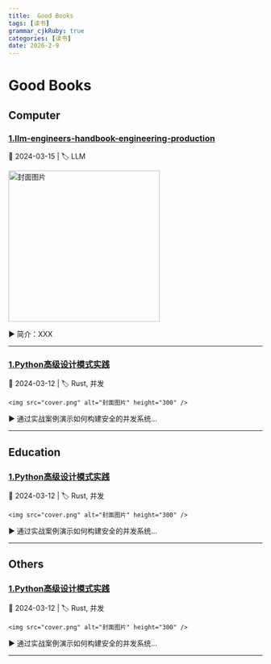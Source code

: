 ```yaml
---
title:  Good Books
tags: [读书]
grammar_cjkRuby: true
categories: [读书]
date: 2026-2-9
---
```


# Good Books

## Computer

### [1.llm-engineers-handbook-engineering-production](http://xhrong.github.io/attachments/books/llm-engineers-handbook-engineering-production.pdf)
 
   📅 2024-03-15 | 🏷️ LLM  

   [<img src="http://xhrong.github.io/attachments/books/llm-engineers-handbook-engineering-production.png" alt="封面图片" height="300" />](http://xhrong.github.io/attachments/books/llm-engineers-handbook-engineering-production.pdf)

   ▶️ 简介：XXX

---

### [1.Python高级设计模式实践](http://xhrong.github.io/attachments/execution.pdf)

   📅 2024-03-12 | 🏷️ Rust, 并发  

    <img src="cover.png" alt="封面图片" height="300" />

   ▶️ 通过实战案例演示如何构建安全的并发系统...

---

## Education

### [1.Python高级设计模式实践](https://www.baiduc.com)

   📅 2024-03-12 | 🏷️ Rust, 并发  

    <img src="cover.png" alt="封面图片" height="300" />

   ▶️ 通过实战案例演示如何构建安全的并发系统...

---

## Others

### [1.Python高级设计模式实践](https://www.baiduc.com)

   📅 2024-03-12 | 🏷️ Rust, 并发  

    <img src="cover.png" alt="封面图片" height="300" />

   ▶️ 通过实战案例演示如何构建安全的并发系统...

---